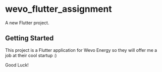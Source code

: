 # wevo_flutter_assignment

A new Flutter project.

## Getting Started

This project is a Flutter application for Wevo Energy so they will offer me a job at their cool startup :)

Good Luck!
